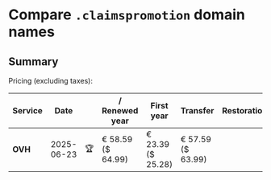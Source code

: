 # Compare `.claimspromotion` domain names

## Summary

Pricing (excluding taxes):

| Service | Date |  | / Renewed year | First year | Transfer | Restoration |
|--|--|--|--|--|--|--|
| **OVH** | 2025-06-23 | 🏆 | € 58.59<br>($ 64.99) | € 23.39<br>($ 25.28) | € 57.59<br>($ 63.99) |  |
